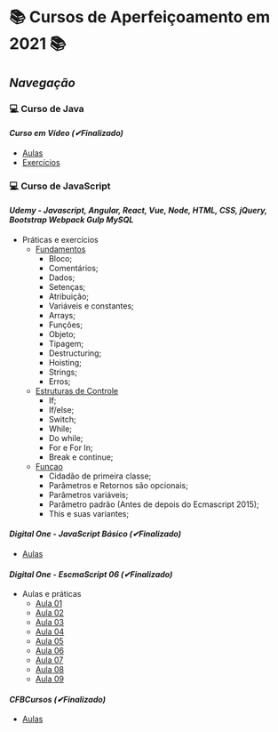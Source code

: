 # 📚 Cursos de Aperfeiçoamento em 2021 📚

## _Navegação_

### 💻 **Curso de Java**

#### _Curso em Vídeo (✔Finalizado)_

- [Aulas](/Java/CursoEmVideo/Aulas)
- [Exercícios](/Java/CursoEmVideo/Tarefas)

### 💻 **Curso de JavaScript**

#### _Udemy - Javascript, Angular, React, Vue, Node, HTML, CSS, jQuery, Bootstrap Webpack Gulp MySQL_

- Práticas e exercícios
  - [Fundamentos](/JavaScript/Udemy-WebCompleto/Exercicios-JS/Fundamentos/)
    - Bloco;
    - Comentários;
    - Dados;
    - Setenças;
    - Atribuição;
    - Variáveis e constantes;
    - Arrays;
    - Funções;
    - Objeto;
    - Tipagem;
    - Destructuring;
    - Hoisting;
    - Strings;
    - Erros;
  - [Estruturas de Controle](/JavaScript/Udemy-WebCompleto/Exercicios-JS/controle/)
    - If;
    - If/else;
    - Switch;
    - While;
    - Do while;
    - For e For In;
    - Break e continue;
  - [Funçao](/JavaScript/Udemy-WebCompleto/Exercicios-JS/funcao/)
    - Cidadão de primeira classe;
    - Parâmetros e Retornos são opcionais;
    - Parâmetros variáveis;
    - Parâmetro padrão (Antes de depois do Ecmascript 2015);
    - This e suas variantes;

#### _Digital One - JavaScript Básico (✔Finalizado)_

- [Aulas](/JavaScript/DigitalOne_JavaScript)

#### _Digital One - EscmaScript 06 (✔Finalizado)_

- Aulas e práticas
  - [Aula 01](/JavaScript//DigitalOneEcmaScript06essencial/Aula01/)
  - [Aula 02](/JavaScript//DigitalOneEcmaScript06essencial/Aula02/)
  - [Aula 03](/JavaScript//DigitalOneEcmaScript06essencial/Aula03/)
  - [Aula 04](/JavaScript//DigitalOneEcmaScript06essencial/Aula04/)
  - [Aula 05](/JavaScript//DigitalOneEcmaScript06essencial/Aula05/)
  - [Aula 06](/JavaScript//DigitalOneEcmaScript06essencial/Aula06/)
  - [Aula 07](/JavaScript//DigitalOneEcmaScript06essencial/Aula07/)
  - [Aula 08](/JavaScript//DigitalOneEcmaScript06essencial/Aula08/)
  - [Aula 09](/JavaScript//DigitalOneEcmaScript06essencial/Aula09/)

#### _CFBCursos (✔Finalizado)_

- [Aulas](/JavaScript/CFBCursos)